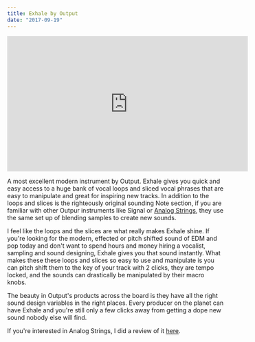 ```yaml
---
title: Exhale by Output
date: "2017-09-19"
---
```

<!-- TODO: Fix Link at bottom -->
<p style="text-align: center;"><iframe src="https://www.youtube.com/embed/gu18sGiSR7Y" width="560" height="315" frameborder="0" allowfullscreen="allowfullscreen"></iframe></p>
A most excellent modern instrument by Output. Exhale gives you quick and easy access to a huge bank of vocal loops and sliced vocal phrases that are easy to manipulate and great for inspiring new tracks. In addition to the loops and slices is the righteously original sounding Note section, if you are familiar with other Outpur instruments like Signal or <a href="https://www.midisequencing.com/analog-strings-by-output/">Analog Strings</a>, they use the same set up of blending samples to create new sounds.

I feel like the loops and the slices are what really makes Exhale shine. If you're looking for the modern, effected or pitch shifted sound of EDM and pop today and don't want to spend hours and money hiring a vocalist, sampling and sound designing, Exhale gives you that sound instantly. What makes these these loops and slices so easy to use and manipulate is you can pitch shift them to the key of your track with 2 clicks, they are tempo locked, and the sounds can drastically be manipulated by their macro knobs.

The beauty in Output's products across the board is they have all the right sound design variables in the right places. Every producer on the planet can have Exhale and you're still only a few clicks away from getting a dope new sound nobody else will find.

If you're interested in Analog Strings, I did a review of it <a href="https://www.midisequencing.com/analog-strings-by-output/">here</a>.